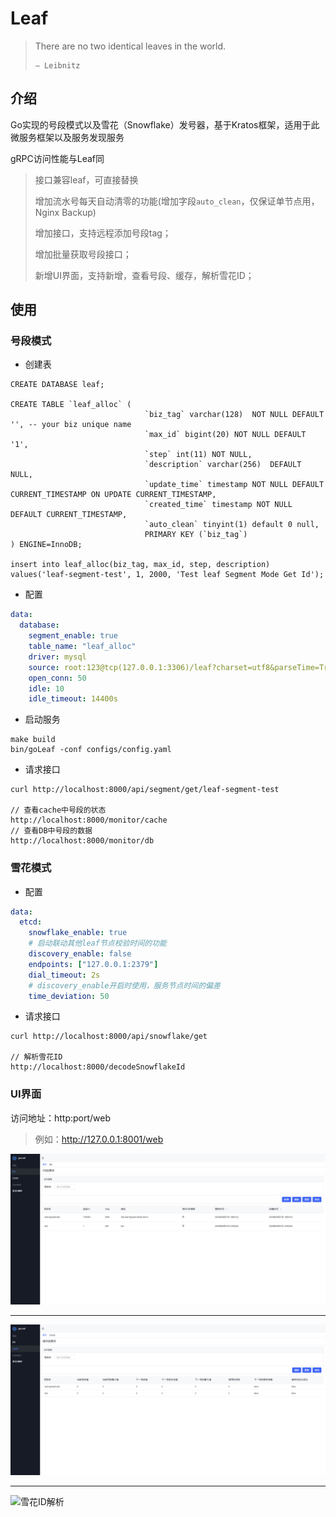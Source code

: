 # Leaf

> There are no two identical leaves in the world.
>
> ```
> — Leibnitz
> ```
>

## 介绍

Go实现的号段模式以及雪花（Snowflake）发号器，基于Kratos框架，适用于此微服务框架以及服务发现服务

gRPC访问性能与Leaf同

> 接口兼容leaf，可直接替换
>
> 增加流水号每天自动清零的功能(增加字段`auto_clean`，仅保证单节点用，Nginx Backup)
>
> 增加接口，支持远程添加号段tag；
>
> 增加批量获取号段接口；
>
> 新增UI界面，支持新增，查看号段、缓存，解析雪花ID；

## 使用

### 号段模式

- 创建表

```mysql
CREATE DATABASE leaf;

CREATE TABLE `leaf_alloc` (
                              `biz_tag` varchar(128)  NOT NULL DEFAULT '', -- your biz unique name
                              `max_id` bigint(20) NOT NULL DEFAULT '1',
                              `step` int(11) NOT NULL,
                              `description` varchar(256)  DEFAULT NULL,
                              `update_time` timestamp NOT NULL DEFAULT CURRENT_TIMESTAMP ON UPDATE CURRENT_TIMESTAMP,
                              `created_time` timestamp NOT NULL DEFAULT CURRENT_TIMESTAMP,
                              `auto_clean` tinyint(1) default 0 null,
                              PRIMARY KEY (`biz_tag`)
) ENGINE=InnoDB;

insert into leaf_alloc(biz_tag, max_id, step, description) values('leaf-segment-test', 1, 2000, 'Test leaf Segment Mode Get Id');
```

- 配置

```yaml
data:
  database:
    segment_enable: true
    table_name: "leaf_alloc"
    driver: mysql
    source: root:123@tcp(127.0.0.1:3306)/leaf?charset=utf8&parseTime=True&loc=Local
    open_conn: 50
    idle: 10
    idle_timeout: 14400s
```

- 启动服务

```
make build
bin/goLeaf -conf configs/config.yaml
```

- 请求接口

```
curl http://localhost:8000/api/segment/get/leaf-segment-test

// 查看cache中号段的状态
http://localhost:8000/monitor/cache
// 查看DB中号段的数据
http://localhost:8000/monitor/db
```

### 雪花模式

- 配置

```yaml
data:
  etcd:
    snowflake_enable: true
    # 启动联动其他leaf节点校验时间的功能
    discovery_enable: false
    endpoints: ["127.0.0.1:2379"]
    dial_timeout: 2s
    # discovery_enable开启时使用，服务节点时间的偏差
    time_deviation: 50
```

- 请求接口

```
curl http://localhost:8000/api/snowflake/get

// 解析雪花ID
http://localhost:8000/decodeSnowflakeId
```

### UI界面

访问地址：http:port/web

> 例如：http://127.0.0.1:8001/web

![DB号段](doc/image-20221101201529905.jpg)

---

![cache中的号段](doc/image-20221101201630411.jpg)

---

![雪花ID解析](doc/image-20221101201705230.png)
